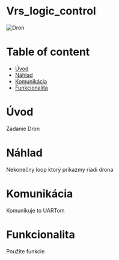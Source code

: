 # Vrs_logic_control

![Dron](https://asset.conrad.com/media10/isa/160267/c1/-/sk/1648549_LB_00_FB/image.jpg?x=&y=)

# Table of content

- [Úvod](#Úvod)
- [Náhlad](#Náhlad)
- [Komunikácia](#Komunikácia)
- [Funkcionalita](#Funkcionalita)

# Úvod

Zadanie Dron

# Náhlad

Nekonečny loop ktorý príkazmy riadi drona

# Komunikácia

Komunikuje to UARTom

# Funkcionalita

Použite funkcie